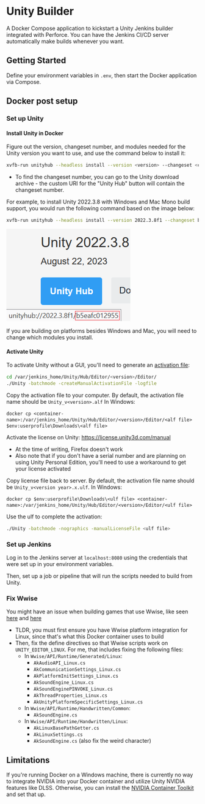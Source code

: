 ﻿# Unity Builder

A Docker Compose application to kickstart a Unity Jenkins builder integrated with Perforce. You can have the Jenkins CI/CD server automatically make builds whenever you want.

## Getting Started
Define your environment variables in `.env`, then start the Docker application via Compose.
## Docker post setup
### Set up Unity
#### Install Unity in Docker
Figure out the version, changeset number, and modules needed for the Unity version you want to use, and use the command below to install it:
```bash
xvfb-run unityhub --headless install --version <version> --changeset <changeset> -m <modules> --childmodules
```
- To find the changeset number, you can go to the Unity download archive - the custom URI for the "Unity Hub" button will contain the changeset number.

For example, to install Unity 2022.3.8 with Windows and Mac Mono build support, you would run the following command based on the image below:

```bash
xvfb-run unityhub --headless install --version 2022.3.8f1 --changeset b5eafc012955 -m mac-mono windows-mono --childmodules
```

![Example on how to find the changeset](images/changeset.png)

If you are building on platforms besides Windows and Mac, you will need to change which modules you install.

#### Activate Unity

To activate Unity without a GUI, you'll need to generate an [activation file](https://docs.unity3d.com/Manual/ManualActivationGuide.html):

```bash
cd /var/jenkins_home/Unity/Hub/Editor/<version>/Editor/
./Unity -batchmode -createManualActivationFile -logfile
```
Copy the activation file to your computer. By default, the activation file name should be `Unity_v<version>.alf` In Windows:
```shell
docker cp <container-name>:/var/jenkins_home/Unity/Hub/Editor/<version>/Editor/<alf file> $env:userprofile\Downloads\<alf file>
```
Activate the license on Unity: https://license.unity3d.com/manual
- At the time of writing, Firefox doesn't work
- Also note that if you don't have a serial number and are planning on using Unity Personal Edition, you'll need to use a workaround to get your license activated 

Copy license file back to server. By default, the activation file name should be `Unity_v<version year>.x.ulf`. In Windows:
```shell
docker cp $env:userprofile\Downloads\<ulf file> <container-name>:/var/jenkins_home/Unity/Hub/Editor/<version>/Editor/<ulf file>
```
Use the ulf to complete the activation:
```bash
./Unity -batchmode -nographics -manualLicenseFile <ulf file>
```

### Set up Jenkins
Log in to the Jenkins server at `localhost:8080` using the credentials that were set up in your environment variables.

Then, set up a job or pipeline that will run the scripts needed to build from Unity.

### Fix Wwise
You might have an issue when building games that use Wwise, like seen [here](https://gitlab.com/game-ci/unity3d-gitlab-ci-example/-/issues/53) and [here](https://forum.unity.com/threads/wwise-integration-build-failed-at-unity-cloud-only.562462/)
- TLDR, you must first ensure you have Wwise platform integration for Linux, since that's what this Docker container uses to build
- Then, fix the define directives so that Wwise scripts work on `UNITY_EDITOR_LINUX`. For me, that includes fixing the following files:
  - In `Wwise/API/Runtime/Generated/Linux`:
    - `AkAudioAPI_Linux.cs`
    - `AkCommunicationSettings_Linux.cs`
    - `AkPlatformInitSettings_Linux.cs`
    - `AkSoundEngine_Linux.cs`
    - `AkSoundEnginePINVOKE_Linux.cs`
    - `AkThreadProperties_Linux.cs`
    - `AkUnityPlatformSpecificSettings_Linux.cs`
  - In `Wwise/API/Runtime/Handwritten/Common`:
    - `AkSoundEngine.cs`
  - In `Wwise/API/Runtime/Handwritten/Linux`:
    - `AkLinuxBasePathGetter.cs`
    - `AkLinuxSettings.cs`
    - `AkSoundEngine.cs` (also fix the weird character)

## Limitations

If you're running Docker on a Windows machine, there is currently no way to integrate NVIDIA into your Docker container and utilize Unity NVIDIA features like DLSS.
Otherwise, you can install the [NVIDIA Container Toolkit](https://docs.nvidia.com/datacenter/cloud-native/container-toolkit/latest/install-guide.html) and set that up.